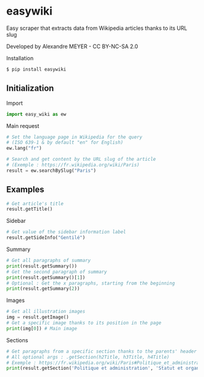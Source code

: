 # easywiki

Easy scraper that extracts data from Wikipedia articles thanks to its URL slug

Developed by Alexandre MEYER - CC BY-NC-SA 2.0

Installation

```python
$ pip install easywiki
```

## Initialization

Import
```python
import easy_wiki as ew
```

Main request
```python
# Set the language page in Wikipedia for the query
# (ISO 639-1 & by default "en" for English)
ew.lang("fr")
```

```python
# Search and get content by the URL slug of the article
# (Exemple : https://fr.wikipedia.org/wiki/Paris)
result = ew.searchBySlug("Paris")
```
## Examples

```python
# Get article's title
result.getTitle()
```
Sidebar
```python
# Get value of the sidebar information label
result.getSideInfo("Gentilé")
```

Summary
```python
# Get all paragraphs of summary
print(result.getSummary())
# Get the second paragraph of summary
print(result.getSummary()[1])
# Optional : Get the x paragraphs, starting from the beginning
print(result.getSummary(2))
```
Images
```python
# Get all illustration images
img = result.getImage()
# Get a specific image thanks to its position in the page
print(img[0]) # Main image
```

Sections
```python
# Get paragraphs from a specific section thanks to the parents' header title
# All optional args : .getSection(h2Title, h3Title, h4Title)
# Exemple : https://fr.wikipedia.org/wiki/Paris#Politique_et_administration
print(result.getSection('Politique et administration', 'Statut et organisation administrative', 'Historique')[0])
```
